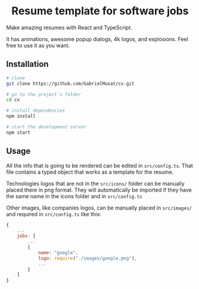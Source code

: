 <h1 align="center">Resume template for software jobs</h1>

Make amazing resumes with React and TypeScript. 

It has animations, awesome popup dialogs, 4k logos, and explosions.
Feel free to use it as you want.

## Installation

```bash
# clone
git clone https://github.com/GabrielMusat/cv.git

# go to the project´s folder
cd cv

# install dependencies
npm install

# start the development server
npm start

```

## Usage

All the info that is going to be rendered can be edited in ```src/config.ts```.
That file contains a typed object that works as a template for the resume.

Technologies logos that are not in the ```src/icons/``` folder can be manually placed there in png format.
They will automatically be imported if they have the same name in the icons folder and in ```src/config.ts```
 

Other images, like companies logos, can be manually placed in ```src/images/``` and required in ```src/config.ts``` like this:
```JavaScript
{
    ...
    jobs: [
        ...
        {
            name: "google",
            logo: require("./images/google.png"),
            ...
        }
    ]
} 
```
